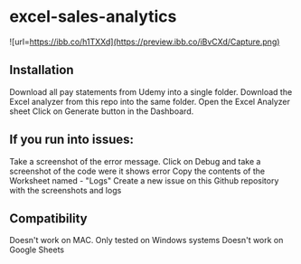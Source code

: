# excel-sales-analytics

![url=https://ibb.co/h1TXXd](https://preview.ibb.co/iBvCXd/Capture.png)

## Installation
Download all pay statements from Udemy into a single folder. 
Download the Excel analyzer from this repo into the same folder.
Open the Excel Analyzer sheet
Click on Generate button in the Dashboard.

## If you run into issues:
Take a screenshot of the error message.
Click on Debug and take a screenshot of the code were it shows error
Copy the contents of the Worksheet named - "Logs"
Create a new issue on this Github repository with the screenshots and logs

## Compatibility
Doesn't work on MAC. Only tested on Windows systems
Doesn't work on Google Sheets

